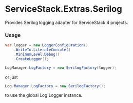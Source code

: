 # ServiceStack.Extras.Serilog

Provides Serilog logging adapter for ServiceStack 4 projects.

### Usage

```csharp
var logger = new LoggerConfiguration()
    .WriteTo.LiterateConsole()
    .MinimumLevel.Debug()
    .CreateLogger();

LogManager.LogFactory = new SerilogFactory(logger);
```

or just
```csharp
Log.Manager.LogFactory = new SerilogFactory();
```
to use the global Log.Logger instance.
